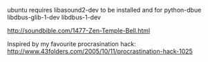 ubuntu requires 	libasound2-dev to be installed and for python-dbue libdbus-glib-1-dev libdbus-1-dev



http://soundbible.com/1477-Zen-Temple-Bell.html

Inspired by my favourite procrasination hack:  http://www.43folders.com/2005/10/11/procrastination-hack-1025